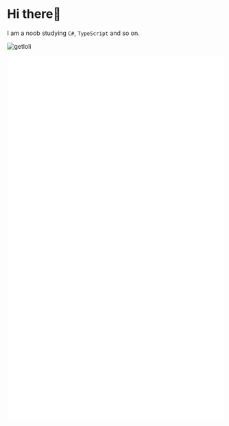 # Hi there👋

I am a noob studying `C#`, `TypeScript` and so on.

![getloli](https://count.getloli.com/get/@Zaitonn)

![metrics](docs/metrics.svg)